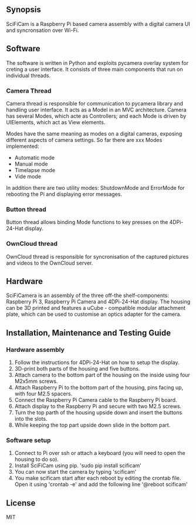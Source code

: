 ## Synopsis

SciFiCam is a Raspberry Pi based camera assembly with a digital camera UI and syncronsation over Wi-Fi.

## Software

The software is written in Python and exploits pycamera overlay system for creting a user interface. It consists of three main components that run on individual threads.

### Camera Thread

Camera thread is responsible for communication to pycamera library and handling user interface. It acts as a Model in an MVC architecture. Camera has several Modes, which acte as Controllers; and each Mode is driven by UIElements, which act as View elements.

Modes have the same meaning as modes on a digital cameras, exposing different aspects of camera settings. So far there are xxx Modes implemented:

* Automatic mode
* Manual mode
* Timelapse mode
* Vide mode

In addition there are two utility modes: ShutdownMode and ErrorMode for rebooting the Pi and displaying error messages.

### Button thread

Button thread allows binding Mode functions to key presses on the 4DPi-24-Hat display.

### OwnCloud thread

OwnCloud thread is responsible for syncronisation of the captured pictures and videos to the OwnCloud server.

## Hardware

SciFiCamera is an assembly of the three off-the shelf-components: Raspberry Pi 3, Raspberry Pi Camera and 4DPi-24-Hat display. The housing can be 3D printed and features a uCube - compatible modular attachment plate, which can be used to customise an optics adapter for the camera.

## Installation, Maintenance and Testing Guide

### Hardware assembly

1. Follow the instructions for 4DPi-24-Hat on how to setup the display.
2. 3D-print both parts of the housing and five buttons.
3. Attach camera to the bottom part of the housing on the inside using four M2x5mm screws.
4. Attach Raspberry Pi to the bottom part of the housing, pins facing up, with four M2.5 spacers.
5. Connect the Raspberry Pi Camera cable to the Raspberry Pi board.
6. Attach display to the Raspberry Pi and secure with two M2.5 screws.
7. Turn the top parth of the housing upside down and insert the buttons into the slots.
8. While keeping the top part upside down slide in the bottom part.

### Software setup

1. Connect to Pi over ssh or attach a keyboard (you will need to open the housing to do so).
2. Install SciFiCam using pip.
	'sudo pip install scificam'
3. You can now start the camera by typing
	'scificam'
4. You make scificam start after each reboot by editing the crontab file. Open it using
	'crontab -e'
	and add the following line
	'@reboot scificam'

## License

MIT
